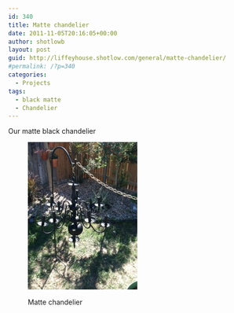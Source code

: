 ```yaml
---
id: 340
title: Matte chandelier
date: 2011-11-05T20:16:05+00:00
author: shotlowb
layout: post
guid: http://liffeyhouse.shotlow.com/general/matte-chandelier/
#permalink: /?p=340
categories:
  - Projects
tags:
  - black matte
  - Chandelier
---
```

Our matte black chandelier<figure id="attachment_339" style="width: 223px" class="wp-caption alignnone">

[<img class="size-medium wp-image-339" title="Matte chandelier" src="/vendor/img/uploads/2011/11/20111105-211545-223x300.jpg" alt="Matte chandelier" width="223" height="300" />](/vendor/img/uploads/2011/11/20111105-211545.jpg)<figcaption class="wp-caption-text">Matte chandelier</figcaption></figure>
